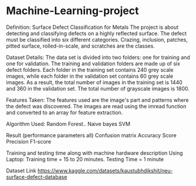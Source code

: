 # Machine-Learning-project
Definition: Surface Defect Classification for Metals
The project is about detecting and classifying defects on a highly reflected surface.
The defect must be classified into six different categories. Crazing, inclusion, patches, pitted surface, rolled-in-scale, and scratches are the classes.

Dataset Details:
The data set is divided into two folders: one for training and one for validation.
The training and validation folders are made up of six defect folders. Each folder in the training set contains 240 grey scale images, while each folder in the validation set contains 60 grey scale images.
 As a result, the total number of images in the training set is 1440 and 360 in the validation set. The total number of grayscale images is 1800.

Features Taken:
The features used are the image's part and patterns where the defect was discovered. The images are read using the imread function and converted to an array for feature extraction.

Algorithm Used:
Random Forest..
Naive bayes
SVM

Result (performance parameters all)
Confusion matrix
Accuracy Score
Precision
F1-score


Training and testing time along with machine hardware description
Using Laptop: Training time = 15 to 20 minutes. Testing Time = 1 minute

 

Dataset Link
https://www.kaggle.com/datasets/kaustubhdikshit/neu-surface-defect-database

 

